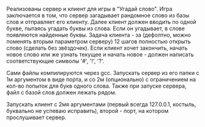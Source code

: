 Реализованы сервер и клиент для игры в "Угадай слово". Игра заключается в том, что сервер загадывает рандомное слово из базы слов и отправляет его клиенту. Далее клиент должен вводить по одной букве, пытаясь угадать буквы из слова. Если он угадывает, в слове появляются найденные буквы. Задача клиента - за (дефолтно, можно поменять вторым параметром серверу) 12 шагов полностью открыть слово (сделать без звёздочек). Если клиент хочет закончить, начать новое слово или же узнать текущее и начать новое - должен написать соответствующие символы '#', '!', '?'.

Сами файлы компилируются через gcc. 
Запускать сервер из его папки с 1м аргументом в виде порта, и со 2м (опционально) с ограничением на кол-во попыток для букв одного слова. Также при запуске сервера, файл с базой слов должен лежать рядом.

Запускать клиент с 2мя аргументами (первый всегда 127.0.0.1, костыль, буквально не успеваю исправить), второй - порт, на котором прослушивает сервер.
